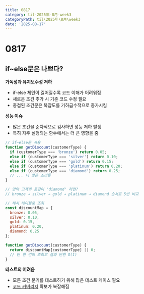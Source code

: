 ```yaml
---
title: 0817
category: til-2025年-8月-week3
categoryPath: til\2025年\8月\week3
date: '2025-08-17'
---
```

# 0817  
## if~else문은 나쁘다?  
**가독성과 유지보수성 저하**  
- if-else 체인이 길어질수록 코드 이해가 어려워짐  
- 새로운 조건 추가 시 기존 코드 수정 필요  
- 중첩된 조건문은 복잡도를 기하급수적으로 증가시킴

**성능 이슈**  
- 많은 조건을 순차적으로 검사하면 성능 저하 발생  
- 특히 자주 실행되는 함수에서는 더 큰 영향을 줌  
```js  
// if~else문 사용  
function getDiscount(customerType) {  
  if (customerType === 'bronze') return 0.05;  
  else if (customerType === 'silver') return 0.10;  
  else if (customerType === 'gold') return 0.15;  
  else if (customerType === 'platinum') return 0.20;  
  else if (customerType === 'diamond') return 0.25;  
  // ... 더 많은 조건들  
}

// 만약 고객의 등급이 'diamond' 라면?  
// bronze → silver → gold → platinum → diamond 순서로 5번 비교  
```  
```js  
// 해시 테이블로 조회  
const discountMap = {  
  bronze: 0.05,  
  silver: 0.10,  
  gold: 0.15,  
  platinum: 0.20,  
  diamond: 0.25  
};

function getDiscount(customerType) {  
  return discountMap[customerType] || 0;  
  // 단 한 번의 조회로 결과 반환 O(1)  
}
```

**테스트의 어려움**  
- 모든 조건 분기를 테스트하기 위해 많은 테스트 케이스 필요  
- [코드 커버리지](https://ko.wikipedia.org/wiki/%EC%BD%94%EB%93%9C_%EC%BB%A4%EB%B2%84%EB%A6%AC%EC%A7%80) 확보가 복잡해짐
